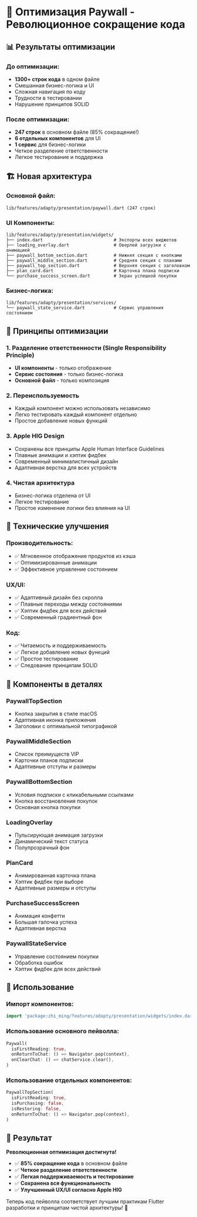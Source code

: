 # 🚀 Оптимизация Paywall - Революционное сокращение кода

## 📊 Результаты оптимизации

### **До оптимизации:**
- **1300+ строк кода** в одном файле
- Смешанная бизнес-логика и UI
- Сложная навигация по коду
- Трудности в тестировании
- Нарушение принципов SOLID

### **После оптимизации:**
- **247 строк** в основном файле (85% сокращение!)
- **6 отдельных компонентов** для UI
- **1 сервис** для бизнес-логики
- Четкое разделение ответственности
- Легкое тестирование и поддержка

## 🏗️ Новая архитектура

### **Основной файл:**
```
lib/features/adapty/presentation/paywall.dart (247 строк)
```

### **UI Компоненты:**
```
lib/features/adapty/presentation/widgets/
├── index.dart                           # Экспорты всех виджетов
├── loading_overlay.dart                 # Оверлей загрузки с анимацией
├── paywall_bottom_section.dart          # Нижняя секция с кнопками
├── paywall_middle_section.dart          # Средняя секция с планами
├── paywall_top_section.dart             # Верхняя секция с заголовком
├── plan_card.dart                       # Карточка плана подписки
└── purchase_success_screen.dart         # Экран успешной покупки
```

### **Бизнес-логика:**
```
lib/features/adapty/presentation/services/
└── paywall_state_service.dart           # Сервис управления состоянием
```

## 🎯 Принципы оптимизации

### **1. Разделение ответственности (Single Responsibility Principle)**
- **UI компоненты** - только отображение
- **Сервис состояния** - только бизнес-логика
- **Основной файл** - только композиция

### **2. Переиспользуемость**
- Каждый компонент можно использовать независимо
- Легко тестировать каждый компонент отдельно
- Простое добавление новых функций

### **3. Apple HIG Design**
- Сохранены все принципы Apple Human Interface Guidelines
- Плавные анимации и хэптик фидбек
- Современный минималистичный дизайн
- Адаптивная верстка для всех устройств

### **4. Чистая архитектура**
- Бизнес-логика отделена от UI
- Легкое тестирование
- Простое изменение логики без влияния на UI

## 🔧 Технические улучшения

### **Производительность:**
- ✅ Мгновенное отображение продуктов из кэша
- ✅ Оптимизированные анимации
- ✅ Эффективное управление состоянием

### **UX/UI:**
- ✅ Адаптивный дизайн без скролла
- ✅ Плавные переходы между состояниями
- ✅ Хэптик фидбек для всех действий
- ✅ Современный градиентный фон

### **Код:**
- ✅ Читаемость и поддерживаемость
- ✅ Легкое добавление новых функций
- ✅ Простое тестирование
- ✅ Следование принципам SOLID

## 📱 Компоненты в деталях

### **PaywallTopSection**
- Кнопка закрытия в стиле macOS
- Адаптивная иконка приложения
- Заголовки с оптимальной типографикой

### **PaywallMiddleSection**
- Список преимуществ VIP
- Карточки планов подписки
- Адаптивные отступы и размеры

### **PaywallBottomSection**
- Условия подписки с кликабельными ссылками
- Кнопка восстановления покупок
- Основная кнопка покупки

### **LoadingOverlay**
- Пульсирующая анимация загрузки
- Динамический текст статуса
- Полупрозрачный фон

### **PlanCard**
- Анимированная карточка плана
- Хэптик фидбек при выборе
- Адаптивные размеры и отступы

### **PurchaseSuccessScreen**
- Анимация конфетти
- Большая галочка успеха
- Адаптивная верстка

### **PaywallStateService**
- Управление состоянием покупки
- Обработка ошибок
- Хэптик фидбек для всех действий

## 🚀 Использование

### **Импорт компонентов:**
```dart
import 'package:zhi_ming/features/adapty/presentation/widgets/index.dart';
```

### **Использование основного пейволла:**
```dart
Paywall(
  isFirstReading: true,
  onReturnToChat: () => Navigator.pop(context),
  onClearChat: () => chatService.clear(),
)
```

### **Использование отдельных компонентов:**
```dart
PaywallTopSection(
  isFirstReading: true,
  isPurchasing: false,
  isRestoring: false,
  onReturnToChat: () => Navigator.pop(context),
)
```

## 🎉 Результат

**Революционная оптимизация достигнута!** 

- ✅ **85% сокращение кода** в основном файле
- ✅ **Четкое разделение ответственности**
- ✅ **Легкая поддерживаемость и тестирование**
- ✅ **Сохранена вся функциональность**
- ✅ **Улучшенный UX/UI согласно Apple HIG**

Теперь код пейволла соответствует лучшим практикам Flutter разработки и принципам чистой архитектуры! 🎯 